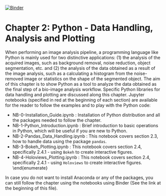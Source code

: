 [![Binder](https://mybinder.org/badge_logo.svg)](https://mybinder.org/v2/gh/bercowskya/neubias-springer-book-2021/ba8e84f8d8ea25341a3775565c4b1b08576c20f6)

# Chapter 2: Python - Data Handling, Analysis and Plotting

When performing an image analysis pipeline, a programming language like Python is mainly used for two distinctive applications: (1) the analysis of the acquired images, such as background removal, noise reduction, object segmentation, etc. and (2) the analysis of the data obtained as a result of the image analysis, such as a calculating a histogram from the noise-removed image or statistics on the shape of the segmented object. The aim of this chapter is to show Python as a tool to analyze the data obtained as the final step of a bio-image analysis workflow. Specific Python libraries for data handling and plotting are discussed along this chapter. Jupyter notebooks (specified in red at the beginning of each section) are available for the reader to follow the examples and to play with the Python code:

- NB-0-Installation\_Guide.ipynb : Installation of Python distribution and all the packages needed to follow the chapter.
- NB-1-Python\_Introduction.ipynb : Brief introduction to basic operations in Python, which will be useful if you are new to Python. 
- NB-2-Pandas\_Data\_Handling.ipynb : This notebook covers section 2.3, how to handle data using the package ``pandas``.
- NB-3-Bokeh\_Plotting.ipynb : This notebook covers section 2.4, specifically 2.4.1 - using ``Bokeh``
to create interactive figures. 
- NB-4-Holoviews\_Plotting.ipynb : This notebook covers section 2.4, specifically 2.4.1 - using ``Holoviews`` to create interactive figures.
\end{enumerate}

In case you do not want to install Anaconda or any of the packages, you can still follow the chapter using the notebooks using Binder (See the link at the beginning of this file). 
